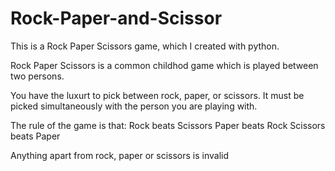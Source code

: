 # Rock-Paper-and-Scissor
This is a Rock Paper Scissors game, which I created with python. 

Rock Paper Scissors is a common childhod game which is played between two persons.

You have the luxurt to pick between rock, paper, or scissors. It must be picked simultaneously with the person you are playing with.

The rule of the game is that:
Rock beats Scissors
Paper beats Rock
Scissors beats Paper

Anything apart from rock, paper or scissors is invalid
